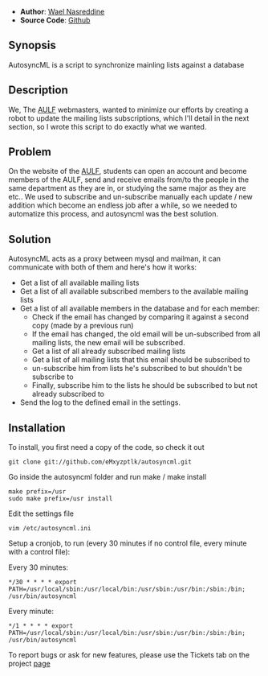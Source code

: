 * **Author**: [Wael Nasreddine][]
* **Source Code**: [Github][]

## Synopsis

AutosyncML is a script to synchronize mainling lists against a database

## Description

We, The [AULF][] webmasters, wanted to minimize our efforts by creating a robot
to update the mailing lists subscriptions, which I'll detail in the next
section, so I wrote this script to do exactly what we wanted.

## Problem

On the website of the [AULF][], students can open an account and become members
of the AULF, send and receive emails from/to the people in the same department
as they are in, or studying the same major as they are etc.. We used to
subscribe and un-subscribe manually each update / new addition which become an
endless job after a while, so we needed to automatize this process, and
autosyncml was the best solution.

## Solution

AutosyncML acts as a proxy between mysql and mailman, it can communicate with both of them and here's how it works:

* Get a list of all available mailing lists
* Get a list of all available subscribed members to the available mailing lists
* Get a list of all available members in the database and for each member:
	* Check if the email has changed by comparing it against a second copy (made by a previous run)
	* If the email has changed, the old email will be un-subscribed from all mailing lists, the new email will be subscribed.
	* Get a list of all already subscribed mailing lists
	* Get a list of all mailing lists that this email should be subscribed to
	* un-subscribe him from lists he's subscribed to but shouldn't be subscribe to
	* Finally, subscribe him to the lists he should be subscribed to but not already subscribed to
* Send the log to the defined email in the settings.

## Installation

To install, you first need a copy of the code, so check it out

	git clone git://github.com/eMxyzptlk/autosyncml.git

Go inside the autosyncml folder and run make / make install

	make prefix=/usr
	sudo make prefix=/usr install

Edit the settings file

	vim /etc/autosyncml.ini

Setup a cronjob, to run (every 30 minutes if no control file, every minute with a control file):

Every 30 minutes:

	*/30 * * * * export PATH=/usr/local/sbin:/usr/local/bin:/usr/sbin:/usr/bin:/sbin:/bin; /usr/bin/autosyncml

Every minute:

	*/1 * * * * export PATH=/usr/local/sbin:/usr/local/bin:/usr/sbin:/usr/bin:/sbin:/bin; /usr/bin/autosyncml

To report bugs or ask for new features, please use the Tickets tab on the project [page][]

[Wael Nasreddine]: http://wael.nasreddine.com
[Github]: http://github.com/eMxyzptlk/autosyncml
[AULF]: http://www.aulf.org
[page]: http://wael.nasreddine.com/projects/autosyncml.html
